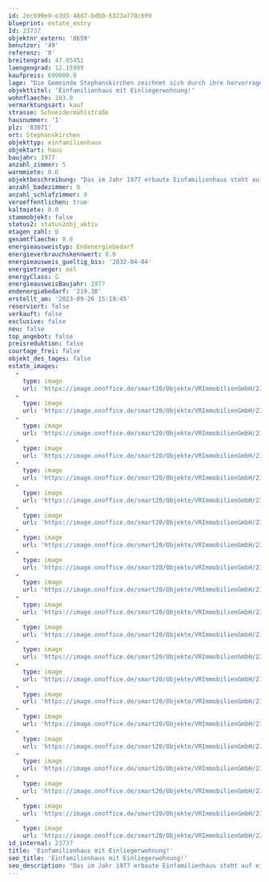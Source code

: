 ```yaml
---
id: 2ec690e9-e3d3-48d7-bdb0-6323a778c699
blueprint: estate_entry
Id: 23737
objektnr_extern: '8659'
benutzer: '49'
referenz: '0'
breitengrad: 47.85451
laengengrad: 12.15999
kaufpreis: 699000.0
lage: "Die Gemeinde Stephanskirchen zeichnet sich durch ihre hervorragende Infrastruktur aus. Die zahlreichen Einkaufsmöglichkeiten, sowie Ärzte, Apotheker und Banken sind bequem in wenigen Minuten erreichbar. Zur Autobahnanschlussstelle Rohrdorf (München-Salzburg-Innsbruck) sowie zur Fußgängerzone in Rosenheim sind es nur ein paar Kilometer.\r\nHoher Freizeitwert durch die geographische Lage zwischen Inn und Simssee, mit schönen Badeplätzen und zahlreichen Wander- und Radlwegen."
objekttitel: 'Einfamilienhaus mit Einliegerwohnung!'
wohnflaeche: 183.0
vermarktungsart: kauf
strasse: Schneidermühlstraße
hausnummer: '1'
plz: '83071'
ort: Stephanskirchen
objekttyp: einfamilienhaus
objektart: haus
baujahr: 1977
anzahl_zimmer: 5
warmmiete: 0.0
objektbeschreibung: "Das im Jahr 1977 erbaute Einfamilienhaus steht auf einem Grundstück von ca. 452 m² in ruhiger, grüner Lage.\r\n\r\nDie Wohnfläche im Haupthaus beträgt ca. 135 m² (ohne Terrassenanteil) und teilt sich wie folgt auf:\r\n\r\nIm Erdgeschoss befindet sich das helle und geräumige Wohnzimmer sowie ein weiteres Zimmer, die beide einen Zugang auf die große Terrasse ermöglichen. Diese bietet einen herrlichen Blick ins Grüne. Im Erdgeschoss finden Sie außerdem die Küche mit Essbereich, ein Gäste-WC und eine Garderobe.\r\n\r\nIm Obergeschoss sind drei weitere Zimmer, die genügend Raum für die ganze Familie bieten. Das helle Tageslichtbad ist mit einem Doppelwaschtisch, einer Dusche und einer separaten Badewanne ausgestattet.\r\n\r\nDas Haus ist unterkellert.\r\n\r\nÜber einen separaten Eingang erreichen Sie die 43 m² große Einliegerwohnung im Untergeschoss des Hauses. \r\n\r\nDas Haus ist beziehbar nach Vereinbarung."
anzahl_badezimmer: 0
anzahl_schlafzimmer: 0
veroeffentlichen: true
kaltmiete: 0.0
stammobjekt: false
status2: status2obj_aktiv
etagen_zahl: 0
gesamtflaeche: 0.0
energieausweistyp: Endenergiebedarf
energieverbrauchskennwert: 0.0
energieausweis_gueltig_bis: '2032-04-04'
energietraeger: oel
energyClass: G
energieausweisBaujahr: 1977
endenergiebedarf: '219.30'
erstellt_am: '2023-09-26 15:19:45'
reserviert: false
verkauft: false
exclusive: false
neu: false
top_angebot: false
preisreduktion: false
courtage_frei: false
objekt_des_tages: false
estate_images:
  -
    type: image
    url: 'https://image.onoffice.de/smart20/Objekte/VRImmobilienGmbH/23737/5a8e37fa-aa48-42fd-bc27-f4eb2299860c.jpg'
  -
    type: image
    url: 'https://image.onoffice.de/smart20/Objekte/VRImmobilienGmbH/23737/6e22c3b1-f5dd-4425-9e4d-e5eb17129e01.jpg'
  -
    type: image
    url: 'https://image.onoffice.de/smart20/Objekte/VRImmobilienGmbH/23737/2291a2e9-e279-47c5-bc17-f23c4bddffa8.jpg'
  -
    type: image
    url: 'https://image.onoffice.de/smart20/Objekte/VRImmobilienGmbH/23737/584a08b8-1d4a-4012-b84f-ecb60289f8ca.jpg'
  -
    type: image
    url: 'https://image.onoffice.de/smart20/Objekte/VRImmobilienGmbH/23737/699d2159-0036-44a8-9bc9-8db9ede48e25.jpg'
  -
    type: image
    url: 'https://image.onoffice.de/smart20/Objekte/VRImmobilienGmbH/23737/6419a2e1-8a12-4222-8667-26acd4307c53.jpg'
  -
    type: image
    url: 'https://image.onoffice.de/smart20/Objekte/VRImmobilienGmbH/23737/7cce5c68-8a49-46ce-b36f-5b5b733ab992.jpg'
  -
    type: image
    url: 'https://image.onoffice.de/smart20/Objekte/VRImmobilienGmbH/23737/_488227.jpg'
  -
    type: image
    url: 'https://image.onoffice.de/smart20/Objekte/VRImmobilienGmbH/23737/_488229.jpg'
  -
    type: image
    url: 'https://image.onoffice.de/smart20/Objekte/VRImmobilienGmbH/23737/_488231.jpg'
  -
    type: image
    url: 'https://image.onoffice.de/smart20/Objekte/VRImmobilienGmbH/23737/_488233.jpg'
  -
    type: image
    url: 'https://image.onoffice.de/smart20/Objekte/VRImmobilienGmbH/23737/_488235.jpg'
  -
    type: image
    url: 'https://image.onoffice.de/smart20/Objekte/VRImmobilienGmbH/23737/_488237.jpg'
  -
    type: image
    url: 'https://image.onoffice.de/smart20/Objekte/VRImmobilienGmbH/23737/_488239.jpg'
  -
    type: image
    url: 'https://image.onoffice.de/smart20/Objekte/VRImmobilienGmbH/23737/_488241.jpg'
  -
    type: image
    url: 'https://image.onoffice.de/smart20/Objekte/VRImmobilienGmbH/23737/_488245.jpg'
  -
    type: image
    url: 'https://image.onoffice.de/smart20/Objekte/VRImmobilienGmbH/23737/_488247.jpg'
  -
    type: image
    url: 'https://image.onoffice.de/smart20/Objekte/VRImmobilienGmbH/23737/_488259.jpg'
  -
    type: image
    url: 'https://image.onoffice.de/smart20/Objekte/VRImmobilienGmbH/23737/_488261.jpg'
  -
    type: image
    url: 'https://image.onoffice.de/smart20/Objekte/VRImmobilienGmbH/23737/_488263.jpg'
  -
    type: image
    url: 'https://image.onoffice.de/smart20/Objekte/VRImmobilienGmbH/23737/065d02bc-30d1-4462-bfcc-2bd2d032b0f6.jpg'
id_internal: 23737
title: 'Einfamilienhaus mit Einliegerwohnung!'
seo_title: 'Einfamilienhaus mit Einliegerwohnung!'
seo_description: "Das im Jahr 1977 erbaute Einfamilienhaus steht auf einem Grundstück von ca. 452 m² in ruhiger, grüner Lage.\r\n\r\nDie Wohnfläche im Haupthaus beträgt ca. 135 "
---
```

